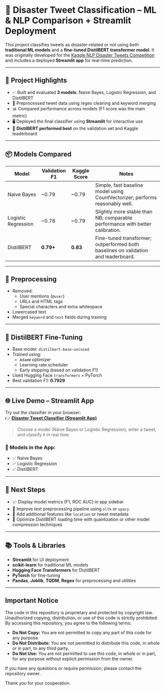 # 🧠 Disaster Tweet Classification – ML & NLP Comparison + Streamlit Deployment

This project classifies tweets as disaster-related or not using both **traditional ML models** and a **fine-tuned DistilBERT transformer model**. It was originally developed for the [Kaggle NLP Disaster Tweets Competition](https://www.kaggle.com/competitions/nlp-getting-started) and includes a deployed **Streamlit app** for real-time prediction.

---

## 🚀 Project Highlights

- ✅ Built and evaluated **3 models**: Naive Bayes, Logistic Regression, and DistilBERT
- 🧪 Preprocessed tweet data using regex cleaning and keyword merging
- 📊 Compared performance across models (F1 score was the main metric)
- 🖥️ Deployed the final classifier using **Streamlit** for interactive use
- 🥇 **DistilBERT performed best** on the validation set and Kaggle leaderboard

---

## 📦 Models Compared

| Model              | Validation F1 | Kaggle Score | Notes                          |
|-------------------|---------------|--------------|--------------------------------|
| Naive Bayes        | ~0.79         | ~0.79        | Simple, fast baseline model using CountVectorizer; performs reasonably well.           |
| Logistic Regression| ~0.78         | ~0.79        | Slightly more stable than NB; comparable performance with better calibration.        |
| DistilBERT         | **0.79+**     | **0.83**| Fine-tuned transformer; outperformed both baselines on validation and leaderboard.   |

---

## 🧹 Preprocessing

- Removed:
  - User mentions (`@user`)
  - URLs and HTML tags
  - Special characters and extra whitespace
- Lowercased text
- Merged `keyword` and `text` fields during training

---

## 🧠 DistilBERT Fine-Tuning

- Base model: `distilbert-base-uncased`
- Trained using:
  - `AdamW` optimizer
  - Learning rate scheduler
  - Early stopping (based on validation F1)
- Used Hugging Face `transformers` + PyTorch
- Best validation F1: **0.7929**

---

## 🌐 Live Demo – Streamlit App

Try out the classifier in your browser:  
👉 **[Disaster Tweet Classifier (Streamlit App)](https://disastertweetclassifier.streamlit.app/)**

> Choose a model (Naive Bayes or Logistic Regression), enter a tweet, and classify it in real time.

### 🔧 Models in the App:
- ✅ Naive Bayes
- ✅ Logistic Regression
- ✅ DistilBERT

---

## 🧪 Next Steps

- 📈 Display model metrics (F1, ROC AUC) in app sidebar
- 🧹 Improve text preprocessing pipeline using `nltk` or `spacy`
- 🔄 Add additional features like `location` or tweet metadata
- 🚀 Optimize DistilBERT loading time with quantization or other model compression techniques

---

## 📚 Tools & Libraries

- **Streamlit** for UI deployment
- **scikit-learn** for traditional ML models
- **Hugging Face Transformers** for DistilBERT
- **PyTorch** for fine-tuning
- **Pandas**, **Joblib**, **TQDM**, **Regex** for preprocessing and utilities

---

## Important Notice

The code in this repository is proprietary and protected by copyright law. Unauthorized copying, distribution, or use of this code is strictly prohibited. By accessing this repository, you agree to the following terms:

- **Do Not Copy:** You are not permitted to copy any part of this code for any purpose.
- **Do Not Distribute:** You are not permitted to distribute this code, in whole or in part, to any third party.
- **Do Not Use:** You are not permitted to use this code, in whole or in part, for any purpose without explicit permission from the owner.

If you have any questions or require permission, please contact the repository owner.

Thank you for your cooperation.

